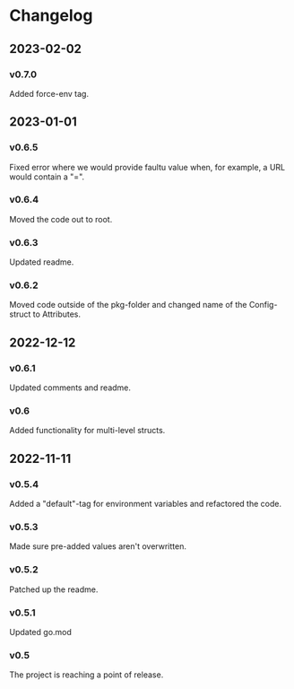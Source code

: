 # Changelog
## 2023-02-02
### v0.7.0
Added force-env tag.

## 2023-01-01
### v0.6.5
Fixed error where we would provide faultu value when, for example, a URL would contain a "=".

### v0.6.4
Moved the code out to root.

### v0.6.3
Updated readme.

### v0.6.2
Moved code outside of the pkg-folder and changed name of the Config-struct to Attributes.

## 2022-12-12
### v0.6.1
Updated comments and readme.

### v0.6
Added functionality for multi-level structs.

## 2022-11-11
### v0.5.4
Added a "default"-tag for environment variables and refactored the code.

### v0.5.3
Made sure pre-added values aren't overwritten.

### v0.5.2
Patched up the readme.

### v0.5.1
Updated go.mod

### v0.5
The project is reaching a point of release.

